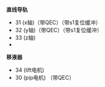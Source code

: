 **直线导轨** 
- 31	(x轴)（带QEC）（带s1复位缓冲）
- 32	(y轴)（带QEC）（带s1复位缓冲）
- 33	(z轴)
-
**移液器**
- 34  (lift电机) 
- 30 (pip电机) （带QEC）